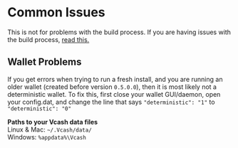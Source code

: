Common Issues
=====
This is not for problems with the build process. If you are having issues with the build process, [read this.](BUILDING.md)

Wallet Problems
---
If you get errors when trying to run a fresh install, and you are running an older wallet (created before version `0.5.0.0`), then it is most likely not a deterministic wallet. To fix this, first close your wallet GUI/daemon, open your config.dat, and change the line that says `"deterministic": "1"` to `"deterministic": "0"`

**Paths to your Vcash data files**  
Linux & Mac: `~/.Vcash/data/`  
Windows: `%appdata%\Vcash`

